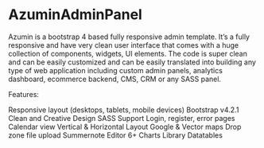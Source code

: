 # AzuminAdminPanel

Azumin is a bootstrap 4 based fully responsive admin template. It’s a fully responsive and have very clean user interface that comes with a huge collection of components, widgets, UI elements. The code is super clean and can be easily customized and can be easily translated into building any type of web application including custom admin panels, analytics dashboard, ecommerce backend, CMS, CRM or any SASS panel.

Features:

Responsive layout (desktops, tablets, mobile devices)
Bootstrap v4.2.1
Clean and Creative Design
SASS Support
Login, register, error pages
Calendar view
Vertical & Horizontal Layout
Google & Vector maps
Drop zone file upload
Summernote Editor
6+ Charts Library
Datatables
